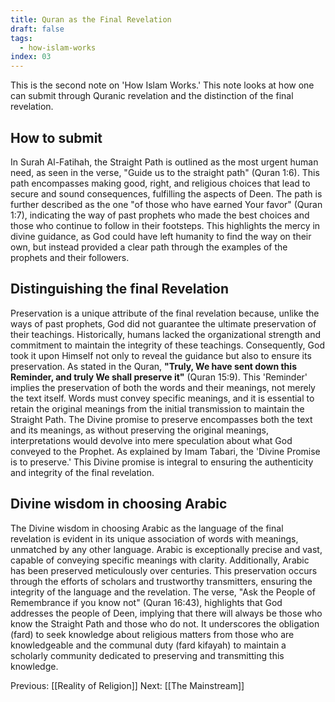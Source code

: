 ```yaml
---
title: Quran as the Final Revelation
draft: false
tags:
  - how-islam-works
index: 03
---
```

This is the second note on 'How Islam Works.'  This note looks at how one can submit through Quranic revelation and the distinction of the final revelation. 
## How to  submit
In Surah Al-Fatihah, the Straight Path is outlined as the most urgent human need, as seen in the verse, "Guide us to the straight path" (Quran 1:6). This path encompasses making good, right, and religious choices that lead to secure and sound consequences, fulfilling the aspects of Deen. The path is further described as the one "of those who have earned Your favor" (Quran 1:7), indicating the way of past prophets who made the best choices and those who continue to follow in their footsteps. This highlights the mercy in divine guidance, as God could have left humanity to find the way on their own, but instead provided a clear path through the examples of the prophets and their followers.
## Distinguishing the final Revelation 
Preservation is a unique attribute of the final revelation because, unlike the ways of past prophets, God did not guarantee the ultimate preservation of their teachings. Historically, humans lacked the organizational strength and commitment to maintain the integrity of these teachings. Consequently, God took it upon Himself not only to reveal the guidance but also to ensure its preservation. As stated in the Quran, **"Truly, We have sent down this Reminder, and truly We shall preserve it"** (Quran 15:9). This 'Reminder' implies the preservation of both the words and their meanings, not merely the text itself. Words must convey specific meanings, and it is essential to retain the original meanings from the initial transmission to maintain the Straight Path. The Divine promise to preserve encompasses both the text and its meanings, as without preserving the original meanings, interpretations would devolve into mere speculation about what God conveyed to the Prophet. As explained by Imam Tabari, the 'Divine Promise is to preserve.' This Divine promise is integral to ensuring the authenticity and integrity of the final revelation.
## Divine wisdom in choosing Arabic
The Divine wisdom in choosing Arabic as the language of the final revelation is evident in its unique association of words with meanings, unmatched by any other language. Arabic is exceptionally precise and vast, capable of conveying specific meanings with clarity. Additionally, Arabic has been preserved meticulously over centuries. This preservation occurs through the efforts of scholars and trustworthy transmitters, ensuring the integrity of the language and the revelation. The verse, "Ask the People of Remembrance if you know not" (Quran 16:43), highlights that God addresses the people of Deen, implying that there will always be those who know the Straight Path and those who do not. It underscores the obligation (fard) to seek knowledge about religious matters from those who are knowledgeable and the communal duty (fard kifayah) to maintain a scholarly community dedicated to preserving and transmitting this knowledge.

Previous: [[Reality of Religion]]
Next: [[The Mainstream]]
